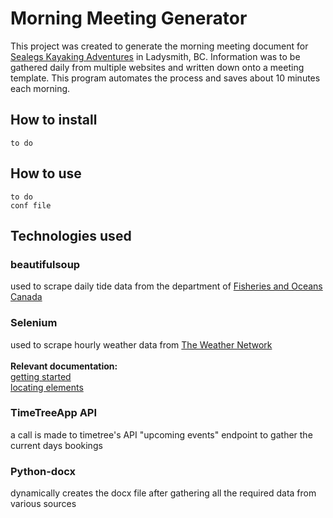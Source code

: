 # Morning Meeting Generator

This project was created to generate the morning meeting document for [Sealegs
Kayaking Adventures](https://sealegskayaking.com) in Ladysmith, BC.
Information was to be gathered daily from multiple websites and written down
onto a meeting template.  This program automates the process and saves about 10
minutes each morning.  

## How to install
    to do

## How to use
    to do
    conf file

## Technologies used


### beautifulsoup
used to scrape daily tide data from the department of [Fisheries and Oceans Canada](https://tides.gc.ca/eng/station?sid=7460)
### Selenium
used to scrape hourly weather data from [The Weather Network](https://theweathernetwork.com)<br><br>
<b>Relevant documentation:</b><br>
[getting started](https://selenium-python.readthedocs.io/getting-started.html)<br>
[locating elements](https://selenium-python.readthedocs.io/locating-elements.html)
### TimeTreeApp API
a call is made to timetree's API "upcoming events" endpoint to gather the
current days bookings
### Python-docx
dynamically creates the docx file after gathering all the
required data from various sources


